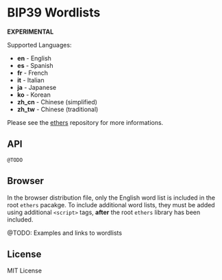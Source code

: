 BIP39 Wordlists
===============

**EXPERIMENTAL**

Supported Languages:
- **en** - English
- **es** - Spanish
- **fr** - French
- **it** - Italian
- **ja** - Japanese
- **ko** - Korean
- **zh_cn** - Chinese (simplified)
- **zh_tw** - Chinese (traditional)

Please see the [ethers](https://github.com/ethers-io/ethers.js) repository
for more informations.

API
---

`@TODO`

Browser
-------

In the browser distribution file, only the English word list is included in the
root `ethers` pacakge. To include additional word lists, they must be added using
additional `<script>` tags, **after** the root `ethers` library has been included.

@TODO: Examples and links to wordlists

License
-------

MIT License
